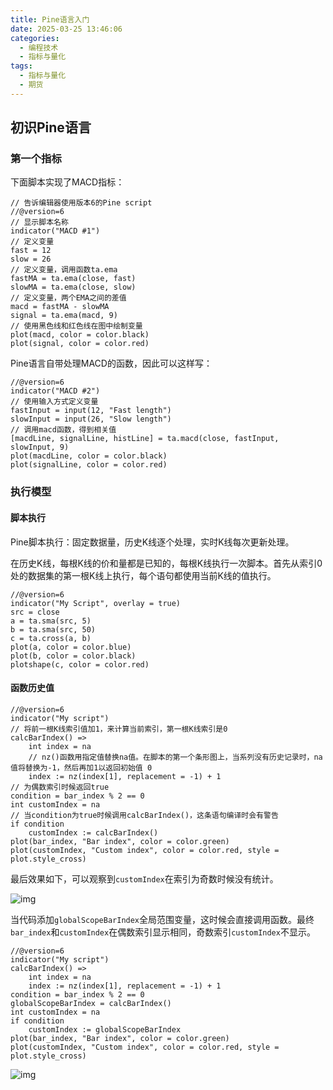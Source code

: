 ```yaml
---
title: Pine语言入门
date: 2025-03-25 13:46:06
categories: 
  - 编程技术
  - 指标与量化
tags:
  - 指标与量化
  - 期货
---
```


## 初识Pine语言

### 第一个指标

下面脚本实现了MACD指标：

```pine
// 告诉编辑器使用版本6的Pine script
//@version=6
// 显示脚本名称
indicator("MACD #1")
// 定义变量
fast = 12
slow = 26
// 定义变量，调用函数ta.ema
fastMA = ta.ema(close, fast)
slowMA = ta.ema(close, slow)
// 定义变量，两个EMA之间的差值
macd = fastMA - slowMA
signal = ta.ema(macd, 9)
// 使用黑色线和红色线在图中绘制变量
plot(macd, color = color.black)
plot(signal, color = color.red)
```

Pine语言自带处理MACD的函数，因此可以这样写：

```pine
//@version=6
indicator("MACD #2")
// 使用输入方式定义变量
fastInput = input(12, "Fast length")
slowInput = input(26, "Slow length")
// 调用macd函数，得到相关值
[macdLine, signalLine, histLine] = ta.macd(close, fastInput, slowInput, 9)
plot(macdLine, color = color.black)
plot(signalLine, color = color.red)
```

### 执行模型

#### 脚本执行

Pine脚本执行：固定数据量，历史K线逐个处理，实时K线每次更新处理。

在历史K线，每根K线的价和量都是已知的，每根K线执行一次脚本。首先从索引0处的数据集的第一根K线上执行，每个语句都使用当前K线的值执行。

```pine
//@version=6
indicator("My Script", overlay = true)
src = close
a = ta.sma(src, 5)
b = ta.sma(src, 50)
c = ta.cross(a, b)
plot(a, color = color.blue)
plot(b, color = color.black)
plotshape(c, color = color.red)
```

#### 函数历史值

```pine
//@version=6
indicator("My script")
// 将前一根K线索引值加1，来计算当前索引，第一根K线索引是0
calcBarIndex() =>
    int index = na
    // nz()函数用指定值替换na值。在脚本的第一个条形图上，当系列没有历史记录时，na值将替换为-1，然后再加1以返回初始值 0
    index := nz(index[1], replacement = -1) + 1
// 为偶数索引时候返回true
condition = bar_index % 2 == 0
int customIndex = na
// 当condition为true时候调用calcBarIndex()，这条语句编译时会有警告
if condition
    customIndex := calcBarIndex()
plot(bar_index, "Bar index", color = color.green)
plot(customIndex, "Custom index", color = color.red, style = plot.style_cross)
```

最后效果如下，可以观察到`customIndex`在索引为奇数时候没有统计。

![img](https://zhengyu-personal-blog.oss-rg-china-mainland.aliyuncs.com/Function_historical_context_1.BS8uzH0h_1erubd.webp)

当代码添加`globalScopeBarIndex`全局范围变量，这时候会直接调用函数。最终`bar_index`和`customIndex`在偶数索引显示相同，奇数索引`customIndex`不显示。

```pine
//@version=6
indicator("My script")
calcBarIndex() =>
    int index = na
    index := nz(index[1], replacement = -1) + 1
condition = bar_index % 2 == 0
globalScopeBarIndex = calcBarIndex()
int customIndex = na
if condition
    customIndex := globalScopeBarIndex
plot(bar_index, "Bar index", color = color.green)
plot(customIndex, "Custom index", color = color.red, style = plot.style_cross)
```

![img](https://zhengyu-personal-blog.oss-rg-china-mainland.aliyuncs.com/Function_historical_context_2.DMU4JJfT_ZCks6f.webp)